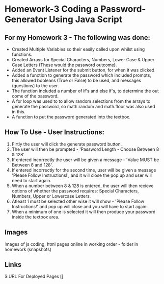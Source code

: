 # Homework-3 Coding a Password-Generator Using Java Script

## For my Homework 3 - The following was done:

 - Created Multiple Variables so their easily called upon whilst using functions.
 - Created Arrays for Special Characters, Numbers, Lower Case & Upper Case Letters (These would the password outcome).
 - Added an Event Listener for the submit button, for when it was clicked.
 - Added a function to generate the password which included prompts, this allowed booleans (True or False) to be used, and messages  (questions) to the user.
 - The function included a number of if's and else if's, to determine the out come of the password.
 - A for loop was used to to allow random selections from the arrays to generate the password, so math.random and math.floor was also used in this.
 - A function to put the password generated into the textbox.


## How To Use - User Instructions:

1. Firtly the user will click the generate password button.
2. The user will then be prompted - 'Password Length - Choose Between 8 & 128'
2. If entered incorrectly the user will be given a message - 'Value MUST be Between 8 and 128'.
4. If entered incorrectly for the second time, user will be given a message 'Please Follow Instructions!', and it will close the pop up and user will need to start again.
5. When a number between 8 & 128 is entered, the user will then recieve options of whether the password requires: Special Characters, Numbers, Upper or Lowercase Letters.
6. Atleast 1 must be selected other wise it will show - 'Please Follow Instructions!' and pop up will close and you will have to start again.
7. When a minimum of one is selected it will then produce your password inside the textbox area.


## Images

Images of js coding, html pages online in working order - folder in homework (snapshots)


## Links
S
URL For Deployed Pages
[]